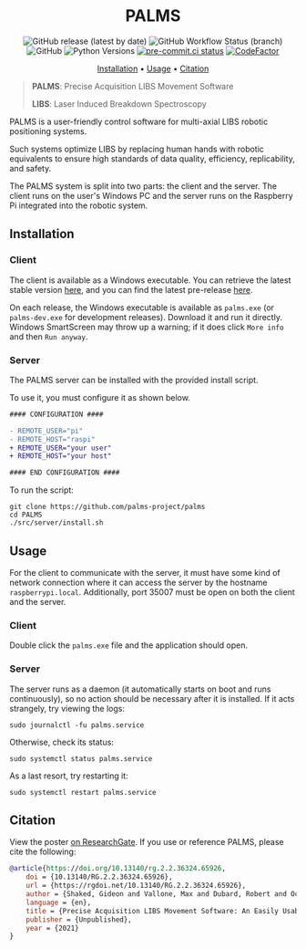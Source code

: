 <div align="center">

# PALMS

<img alt="GitHub release (latest by date)" src="https://img.shields.io/github/v/release/palms-project/palms?label=Github%20Release&logo=Github">
<img alt="GitHub Workflow Status (branch)" src="https://img.shields.io/github/workflow/status/palms-project/palms/Development%20Release/master?label=Build&logo=Github">
<img alt="GitHub" src="https://img.shields.io/github/license/palms-project/palms?label=License">
<img alt="Python Versions" src="https://img.shields.io/badge/python-3.6+-blue.svg">
<a href="https://results.pre-commit.ci/latest/github/palms-project/palms/master"><img alt="pre-commit.ci status" src="https://results.pre-commit.ci/badge/github/palms-project/palms/master.svg"></a>
<a href="https://www.codefactor.io/repository/github/palms-project/palms"><img src="https://www.codefactor.io/repository/github/palms-project/palms/badge" alt="CodeFactor" /></a>

<p align="center">
<a href="#installation">Installation</a> • <a href="#usage">Usage</a> • <a href="#citation">Citation</a>
</p>

</div>

> **PALMS**: Precise Acquisition LIBS Movement Software
>
> **LIBS**: Laser Induced Breakdown Spectroscopy

PALMS is a user-friendly control software for multi-axial LIBS robotic positioning systems.

Such systems optimize LIBS by replacing human hands with robotic equivalents to ensure high standards of data quality, efficiency, replicability, and safety.

The PALMS system is split into two parts: the client and the server. The client runs on the user's Windows PC and the server runs on the Raspberry Pi integrated into the robotic system.

## Installation

### Client

The client is available as a Windows executable. You can retrieve the latest stable version [here](https://github.com/palms-project/palms/releases/latest), and you can find the latest pre-release [here](https://github.com/palms-project/palms/releases/tag/latest).

On each release, the Windows executable is available as `palms.exe` (or `palms-dev.exe` for development releases). Download it and run it directly. Windows SmartScreen may throw up a warning; if it does click `More info` and then `Run anyway`.

### Server

The PALMS server can be installed with the provided install script.

To use it, you must configure it as shown below.

```diff
#### CONFIGURATION ####

- REMOTE_USER="pi"
- REMOTE_HOST="raspi"
+ REMOTE_USER="your user"
+ REMOTE_HOST="your host"

#### END CONFIGURATION ####
```

To run the script:

```shell
git clone https://github.com/palms-project/palms
cd PALMS
./src/server/install.sh
```

## Usage

For the client to communicate with the server, it must have some kind of network connection where it can access the server by the hostname `raspberrypi.local`. Additionally, port 35007 must be open on both the client and the server.

### Client

Double click the `palms.exe` file and the application should open.

### Server

The server runs as a daemon (it automatically starts on boot and runs continuously), so no action should be necessary after it is installed. If it acts strangely, try viewing the logs:

```shell
sudo journalctl -fu palms.service
```

Otherwise, check its status:

```shell
sudo systemctl status palms.service
```

As a last resort, try restarting it:

```shell
sudo systemctl restart palms.service
```

## Citation

View the poster [on ResearchGate](https://www.researchgate.net/publication/361947681_Precise_Acquisition_LIBS_Movement_Software_An_Easily_Usable_Control_Software_for_Robotized_Optomechanical_Systems).
If you use or reference PALMS, please cite the following:

```bibtex
@article{https://doi.org/10.13140/rg.2.2.36324.65926,
    doi = {10.13140/RG.2.2.36324.65926},
    url = {https://rgdoi.net/10.13140/RG.2.2.36324.65926},
    author = {Shaked, Gideon and Vallone, Max and Dubard, Robert and Ochatt, Claudia},
    language = {en},
    title = {Precise Acquisition LIBS Movement Software: An Easily Usable Control Software for Robotized Optomechanical Systems},
    publisher = {Unpublished},
    year = {2021}
}
```

